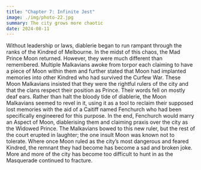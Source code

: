 ```yaml
---
title: "Chapter 7: Infinite Jest"
image: ./img/photo-22.jpg
summary: The city grows more chaotic
date: 2024-08-11
---
```


Without leadership or laws, diablerie began to run rampant through the
ranks of the Kindred of Melbourne. In the midst of this chaos, the Mad Prince
Moon returned. However, they were much different than remembered.
Multiple Malkavians awoke from torpor each claiming to have a piece of
Moon within them and further stated that Moon had implanted memories
into other Kindred who had survived the Curfew War. These Moon
Malkavians insisted that they were the rightful rulers of the city and that the
clans respect their position as Prince. Their words fell on mostly deaf ears.
Rather than halt the bloody tide of diablerie, the Moon Malkavians seemed
to revel in it, using it as a tool to reclaim their supposed lost memories with
the aid of a Caitiff named Fenchurch who had been specifically engineered
for this purpose. In the end, Fenchurch would marry an Aspect of Moon,
diablerising them and claiming praxis over the city as the Widowed Prince.
The Malkavians bowed to this new ruler, but the rest of the court erupted in
laughter; the one insult Moon was known not to tolerate. Where once Moon
ruled as the city’s most dangerous and feared Kindred, the remnant they had
become has become a sad and broken joke.
More and more of the city has become too difficult to hunt in as the
Masquerade continued to fracture.
